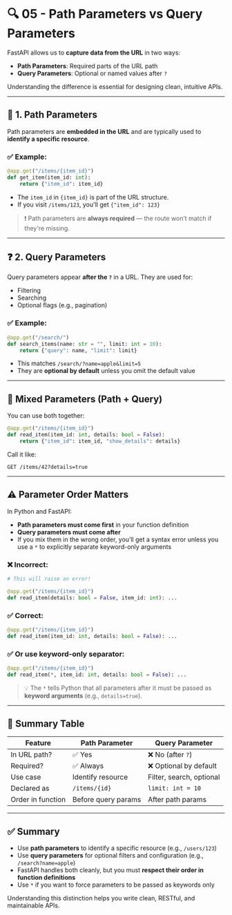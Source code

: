 # 🔍 05 - Path Parameters vs Query Parameters

FastAPI allows us to **capture data from the URL** in two ways:

- **Path Parameters**: Required parts of the URL path
- **Query Parameters**: Optional or named values after `?`

Understanding the difference is essential for designing clean, intuitive APIs.

---

## 📌 1. Path Parameters

Path parameters are **embedded in the URL** and are typically used to **identify a specific resource**.

### ✅ Example:

```python
@app.get("/items/{item_id}")
def get_item(item_id: int):
    return {"item_id": item_id}
```

* The `item_id` in `{item_id}` is part of the URL structure.
* If you visit `/items/123`, you'll get `{"item_id": 123}`

> ❗ Path parameters are **always required** — the route won’t match if they're missing.

---

## ❓ 2. Query Parameters

Query parameters appear **after the `?`** in a URL. They are used for:

* Filtering
* Searching
* Optional flags (e.g., pagination)

### ✅ Example:

```python
@app.get("/search/")
def search_items(name: str = "", limit: int = 10):
    return {"query": name, "limit": limit}
```

* This matches `/search/?name=apple&limit=5`
* They are **optional by default** unless you omit the default value

---

## 🔁 Mixed Parameters (Path + Query)

You can use both together:

```python
@app.get("/items/{item_id}")
def read_item(item_id: int, details: bool = False):
    return {"item_id": item_id, "show_details": details}
```

Call it like:

```
GET /items/42?details=true
```

---

## ⚠️ Parameter Order Matters

In Python and FastAPI:

* **Path parameters must come first** in your function definition
* **Query parameters must come after**
* If you mix them in the wrong order, you’ll get a syntax error unless you use a `*` to explicitly separate keyword-only arguments

### ❌ Incorrect:

```python
# This will raise an error!

@app.get("/items/{item_id}")
def read_item(details: bool = False, item_id: int): ...
```

### ✅ Correct:

```python
@app.get("/items/{item_id}")
def read_item(item_id: int, details: bool = False): ...
```

### ✅ Or use keyword-only separator:

```python
@app.get("/items/{item_id}")
def read_item(*, item_id: int, details: bool = False): ...
```

> 💡 The `*` tells Python that all parameters after it must be passed as **keyword arguments** (e.g., `details=true`).

---

## 🧠 Summary Table

| Feature           | Path Parameter      | Query Parameter          |
| ----------------- | ------------------- | ------------------------ |
| In URL path?      | ✅ Yes               | ❌ No (after `?`)         |
| Required?         | ✅ Always            | ❌ Optional by default    |
| Use case          | Identify resource   | Filter, search, optional |
| Declared as       | `/items/{id}`       | `limit: int = 10`        |
| Order in function | Before query params | After path params        |

---

## ✅ Summary

* Use **path parameters** to identify a specific resource (e.g., `/users/123`)
* Use **query parameters** for optional filters and configuration (e.g., `/search?name=apple`)
* FastAPI handles both cleanly, but you must **respect their order in function definitions**
* Use `*` if you want to force parameters to be passed as keywords only

Understanding this distinction helps you write clean, RESTful, and maintainable APIs.
